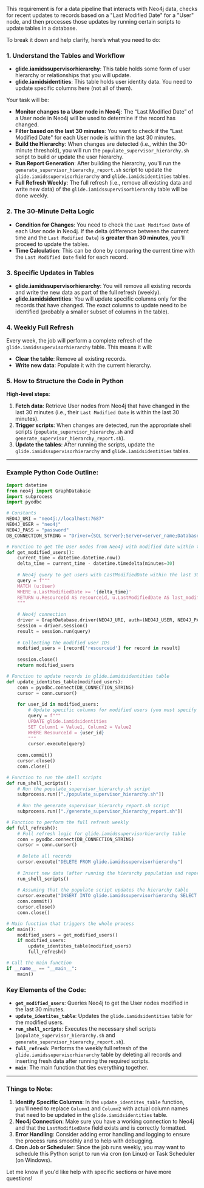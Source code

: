 This requirement is for a data pipeline that interacts with Neo4j data, checks for recent updates to records based on a "Last Modified Date" for a "User" node, and then processes those updates by running certain scripts to update tables in a database.

To break it down and help clarify, here’s what you need to do:

### 1. **Understand the Tables and Workflow**
   - **glide.iamidssupervisorhierarchy**: This table holds some form of user hierarchy or relationships that you will update.
   - **glide.iamidsidentities**: This table holds user identity data. You need to update specific columns here (not all of them).
   
   Your task will be:
   - **Monitor changes to a User node in Neo4j**: The “Last Modified Date” of a User node in Neo4j will be used to determine if the record has changed.
   - **Filter based on the last 30 minutes**: You want to check if the "Last Modified Date" for each User node is within the last 30 minutes.
   - **Build the Hierarchy**: When changes are detected (i.e., within the 30-minute threshold), you will run the `populate_supervisor_hierarchy.sh` script to build or update the user hierarchy.
   - **Run Report Generation**: After building the hierarchy, you'll run the `generate_supervisor_hierarchy_report.sh` script to update the `glide.iamidssupervisorhierarchy` and `glide.iamidsidentities` tables.
   - **Full Refresh Weekly**: The full refresh (i.e., remove all existing data and write new data) of the `glide.iamidssupervisorhierarchy` table will be done weekly.
   
### 2. **The 30-Minute Delta Logic**
   - **Condition for Changes**: You need to check the `Last Modified Date` of each User node in Neo4j. If the delta (difference between the current time and the `Last Modified Date`) is **greater than 30 minutes**, you’ll proceed to update the tables.
   - **Time Calculation**: This can be done by comparing the current time with the `Last Modified Date` field for each record.

### 3. **Specific Updates in Tables**
   - **glide.iamidssupervisorhierarchy**: You will remove all existing records and write the new data as part of the full refresh (weekly).
   - **glide.iamidsidentities**: You will update specific columns only for the records that have changed. The exact columns to update need to be identified (probably a smaller subset of columns in the table).

### 4. **Weekly Full Refresh**
   Every week, the job will perform a complete refresh of the `glide.iamidssupervisorhierarchy` table. This means it will:
   - **Clear the table**: Remove all existing records.
   - **Write new data**: Populate it with the current hierarchy.

### 5. **How to Structure the Code in Python**

**High-level steps**:
1. **Fetch data**: Retrieve User nodes from Neo4j that have changed in the last 30 minutes (i.e., their `Last Modified Date` is within the last 30 minutes).
2. **Trigger scripts**: When changes are detected, run the appropriate shell scripts (`populate_supervisor_hierarchy.sh` and `generate_supervisor_hierarchy_report.sh`).
3. **Update the tables**: After running the scripts, update the `glide.iamidssupervisorhierarchy` and `glide.iamidsidentities` tables.

---

### Example Python Code Outline:

```python
import datetime
from neo4j import GraphDatabase
import subprocess
import pyodbc

# Constants
NEO4J_URI = "neo4j://localhost:7687"
NEO4J_USER = "neo4j"
NEO4J_PASS = "password"
DB_CONNECTION_STRING = "Driver={SQL Server};Server=server_name;Database=db_name;Trusted_Connection=yes;"

# Function to get the User nodes from Neo4j with modified date within the last 30 minutes
def get_modified_users():
    current_time = datetime.datetime.now()
    delta_time = current_time - datetime.timedelta(minutes=30)
    
    # Neo4j query to get users with LastModifiedDate within the last 30 minutes
    query = f"""
    MATCH (u:User)
    WHERE u.LastModifiedDate >= '{delta_time}'
    RETURN u.ResourceId AS resourceid, u.LastModifiedDate AS last_modified_date
    """
    
    # Neo4j connection
    driver = GraphDatabase.driver(NEO4J_URI, auth=(NEO4J_USER, NEO4J_PASS))
    session = driver.session()
    result = session.run(query)
    
    # Collecting the modified user IDs
    modified_users = [record['resourceid'] for record in result]
    
    session.close()
    return modified_users

# Function to update records in glide.iamidsidentities table
def update_identites_table(modified_users):
    conn = pyodbc.connect(DB_CONNECTION_STRING)
    cursor = conn.cursor()
    
    for user_id in modified_users:
        # Update specific columns for modified users (you must specify the columns)
        query = f"""
        UPDATE glide.iamidsidentities
        SET Column1 = Value1, Column2 = Value2
        WHERE ResourceId = {user_id}
        """
        cursor.execute(query)
    
    conn.commit()
    cursor.close()
    conn.close()

# Function to run the shell scripts
def run_shell_scripts():
    # Run the populate_supervisor_hierarchy.sh script
    subprocess.run(["./populate_supervisor_hierarchy.sh"])
    
    # Run the generate_supervisor_hierarchy_report.sh script
    subprocess.run(["./generate_supervisor_hierarchy_report.sh"])

# Function to perform the full refresh weekly
def full_refresh():
    # Full refresh logic for glide.iamidssupervisorhierarchy table
    conn = pyodbc.connect(DB_CONNECTION_STRING)
    cursor = conn.cursor()
    
    # Delete all records
    cursor.execute("DELETE FROM glide.iamidssupervisorhierarchy")
    
    # Insert new data (after running the hierarchy population and report generation scripts)
    run_shell_scripts()
    
    # Assuming that the populate script updates the hierarchy table
    cursor.execute("INSERT INTO glide.iamidssupervisorhierarchy SELECT * FROM temporary_data_table")  # Replace with actual logic
    conn.commit()
    cursor.close()
    conn.close()

# Main function that triggers the whole process
def main():
    modified_users = get_modified_users()
    if modified_users:
        update_identites_table(modified_users)
        full_refresh()

# Call the main function
if __name__ == "__main__":
    main()
```

### Key Elements of the Code:
- **`get_modified_users`**: Queries Neo4j to get the User nodes modified in the last 30 minutes.
- **`update_identites_table`**: Updates the `glide.iamidsidentities` table for the modified users.
- **`run_shell_scripts`**: Executes the necessary shell scripts (`populate_supervisor_hierarchy.sh` and `generate_supervisor_hierarchy_report.sh`).
- **`full_refresh`**: Performs the weekly full refresh of the `glide.iamidssupervisorhierarchy` table by deleting all records and inserting fresh data after running the required scripts.
- **`main`**: The main function that ties everything together.

---

### Things to Note:
1. **Identify Specific Columns**: In the `update_identites_table` function, you’ll need to replace `Column1` and `Column2` with actual column names that need to be updated in the `glide.iamidsidentities` table.
2. **Neo4j Connection**: Make sure you have a working connection to Neo4j and that the `LastModifiedDate` field exists and is correctly formatted.
3. **Error Handling**: Consider adding error handling and logging to ensure the process runs smoothly and to help with debugging.
4. **Cron Job or Scheduler**: Since the job runs weekly, you may want to schedule this Python script to run via cron (on Linux) or Task Scheduler (on Windows).

Let me know if you'd like help with specific sections or have more questions!